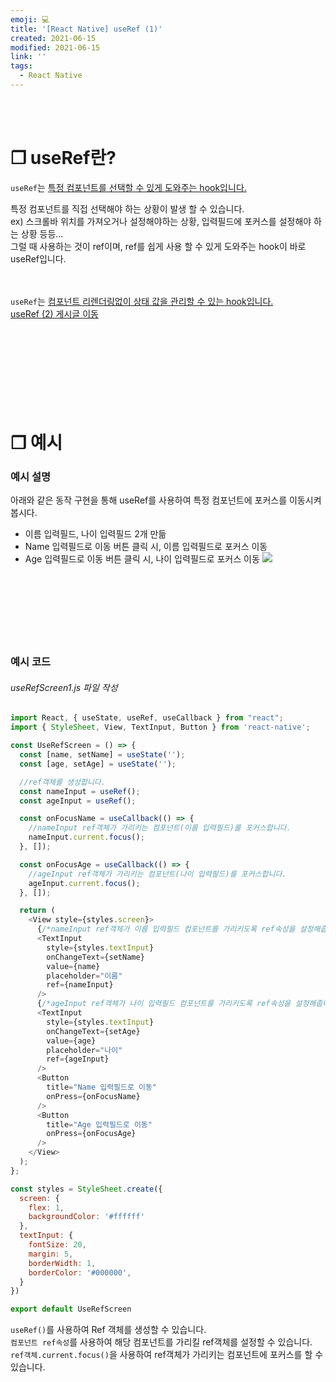 ```yaml
---
emoji: 💻
title: '[React Native] useRef (1)'
created: 2021-06-15
modified: 2021-06-15
link: ''
tags:
  - React Native
---
```

<br></br>





# **❐ useRef란?**
`useRef`는 <u>특정 컴포넌트를 선택할 수 있게 도와주는 hook입니다.</u>  

특정 컴포넌트를 직접 선택해야 하는 상황이 발생 할 수 있습니다.  
ex) 스크롤바 위치를 가져오거나 설정해야하는 상황, 입력필드에 포커스를 설정해야 하는 상황 등등...  
그럴 때 사용하는 것이 ref이며, ref를 쉽게 사용 할 수 있게 도와주는 hook이 바로 useRef입니다.  
<br></br>

`useRef`는 <u>컴포넌트 리렌더링없이 상태 값을 관리할 수 있는 hook입니다.</u>  
[useRef (2) 게시글 이동](https://zdlath.github.io/react-native-useref2)  
<br></br><br></br><br></br><br></br>





# **❐ 예시**
### 예시 설명
아래와 같은 동작 구현을 통해 useRef를 사용하여 특정 컴포넌트에 포커스를 이동시켜 봅시다.
- 이름 입력필드, 나이 입력필드 2개 만듦
- Name 입력필드로 이동 버튼 클릭 시, 이름 입력필드로 포커스 이동
- Age 입력필드로 이동 버튼 클릭 시, 나이 입력필드로 포커스 이동
![](/assets/react-native-useref1.gif)
<br></br><br></br><br></br><br></br>





### 예시 코드
###### useRefScreen1.js 파일 작성
```javascript
import React, { useState, useRef, useCallback } from "react";
import { StyleSheet, View, TextInput, Button } from 'react-native';

const UseRefScreen = () => {
  const [name, setName] = useState('');
  const [age, setAge] = useState('');

  //ref객체를 생성합니다.
  const nameInput = useRef();
  const ageInput = useRef();

  const onFocusName = useCallback(() => {
    //nameInput ref객체가 가리키는 컴포넌트(이름 입력필드)를 포커스합니다.
    nameInput.current.focus();
  }, []);

  const onFocusAge = useCallback(() => {
    //ageInput ref객체가 가리키는 컴포넌트(나이 입력필드)를 포커스합니다.
    ageInput.current.focus();
  }, []);

  return (
    <View style={styles.screen}>
      {/*nameInput ref객체가 이름 입력필드 컴포넌트를 가리키도록 ref속성을 설정해줍니다.*/}
      <TextInput
        style={styles.textInput}
        onChangeText={setName}
        value={name}
        placeholder="이름"
        ref={nameInput}
      />
      {/*ageInput ref객체가 나이 입력필드 컴포넌트를 가리키도록 ref속성을 설정해줍니다.*/}
      <TextInput
        style={styles.textInput}
        onChangeText={setAge}
        value={age}
        placeholder="나이"
        ref={ageInput}
      />      
      <Button
        title="Name 입력필드로 이동"
        onPress={onFocusName}
      />
      <Button
        title="Age 입력필드로 이동"
        onPress={onFocusAge}
      />
    </View>
  );
};

const styles = StyleSheet.create({
  screen: {
    flex: 1,
    backgroundColor: '#ffffff'
  },
  textInput: {
    fontSize: 20,
    margin: 5,
    borderWidth: 1,
    borderColor: '#000000',
  }
})

export default UseRefScreen
```
`useRef()`를 사용하여 Ref 객체를 생성할 수 있습니다.  
`컴포넌트 ref속성`를 사용하여 해당 컴포넌트를 가리킬 ref객체를 설정할 수 있습니다.  
`ref객체.current.focus()`을 사용하여 ref객체가 가리키는 컴포넌트에 포커스를 할 수 있습니다.
<br></br><br></br>